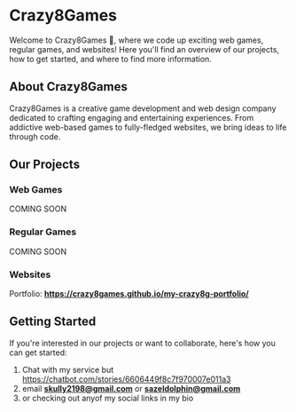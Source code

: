 # Crazy8Games

Welcome to Crazy8Games 👋, where we code up exciting web games, regular games, and websites! Here you'll find an overview of our projects, how to get started, and where to find more information.

## About Crazy8Games
Crazy8Games is a creative game development and web design company dedicated to crafting engaging and entertaining experiences. From addictive web-based games to fully-fledged websites, we bring ideas to life through code.

## Our Projects
### Web Games
COMING SOON

### Regular Games
COMING SOON

### Websites
Portfolio: **https://crazy8games.github.io/my-crazy8g-portfolio/**

## Getting Started
If you're interested in our projects or want to collaborate, here's how you can get started:

1. Chat with my service but https://chatbot.com/stories/6606449f8c7f970007e011a3
2. email **skully2198@gmail.com** or **sazeldolphin@gmail.com**
3. or checking out anyof my social links in my bio
